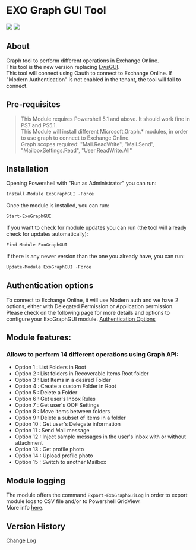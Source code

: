 ﻿# EXO Graph GUI Tool

![](https://img.shields.io/github/last-commit/DrummerViking/ExoGraphGUI/main?logo=Github&label=Last%20updated)
![](https://img.shields.io/powershellgallery/dt/ExoGraphGUI?logo=Powershell&label=Gallery)

## About
Graph tool to perform different operations in Exchange Online.  
This tool is the new version replacing [EwsGUI](https://github.com/agallego-css/EwsGUI).  
This tool will connect using Oauth to connect to Exchange Online. If "Modern Authentication" is not enabled in the tenant, the tool will fail to connect.  

## Pre-requisites

 > This Module requires Powershell 5.1 and above. It should work fine in PS7 and PS5.1.  
 > This Module will install different Microsoft.Graph.* modules, in order to use graph to connect to Exchange Online.  
 > Graph scopes required: "Mail.ReadWrite", "Mail.Send", "MailboxSettings.Read", "User.ReadWrite.All"  
 
## Installation

Opening Powershell with "Run as Administrator" you can run:
``` powershell
Install-Module ExoGraphGUI -Force
```
Once the module is installed, you can run:
``` powershell
Start-ExoGraphGUI
```

If you want to check for module updates you can run (the tool will already check for updates automatically):
``` powershell
Find-Module ExoGraphGUI
```
If there is any newer version than the one you already have, you can run:
``` powershell
Update-Module ExoGraphGUI -Force
```

## Authentication options

To connect to Exchange Online, it will use Modern auth and we have 2 options, either with Delegated Permission or Application permission.  
Please check on the following page for more details and options to configure your ExoGraphGUI module.
[Authentication Options](/docs/AuthenticationOptions.md)  

## Module features:
### Allows to perform 14 different operations using Graph API:
- Option 1 : List Folders in Root
- Option 2 : List folders in Recoverable Items Root folder
- Option 3 : List Items in a desired Folder
- Option 4 : Create a custom Folder in Root
- Option 5 : Delete a Folder
- Option 6 : Get user's Inbox Rules
- Option 7 : Get user's OOF Settings
- Option 8 : Move items between folders
- Option 9 : Delete a subset of items in a folder
- Option 10 : Get user's Delegate information
- Option 11 : Send Mail message
- Option 12 : Inject sample messages in the user's inbox with or without attachment
- Option 13 : Get profile photo
- Option 14 : Upload profile photo
- Option 15 : Switch to another Mailbox

## Module logging

The module offers the command `Export-ExoGraphGuiLog` in order to export module logs to CSV file and/or to Powershell GridView.  
More info [here](/docs/Export-ExoGraphGUILog.md).  

## Version History
[Change Log](/ExoGraphGUI/changelog.md)
